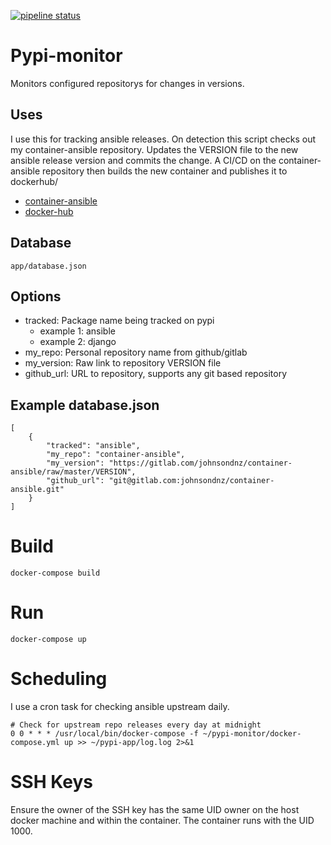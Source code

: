 [![pipeline status](https://gitlab.com/johnsondnz/pypi-monitor/badges/master/pipeline.svg)](https://gitlab.com/johnsondnz/pypi-monitor/commits/master)

# Pypi-monitor
Monitors configured repositorys for changes in versions.

## Uses
I use this for tracking ansible releases.  On detection this script checks out my container-ansible repository.  Updates the VERSION file to the new ansible release version and commits the change.  A CI/CD on the container-ansible repository then builds the new container and publishes it to dockerhub/

- [container-ansible](https://gitlab.com/johnsondnz/container-ansible)
- [docker-hub](https://hub.docker.com/r/johnsondnz/ansible)

## Database
`app/database.json`

## Options
- tracked: Package name being tracked on pypi
  - example 1: ansible
  - example 2: django
- my_repo: Personal repository name from github/gitlab
- my_version: Raw link to repository VERSION file
- github_url: URL to repository, supports any git based repository

## Example database.json
```
[
	{
		"tracked": "ansible",
		"my_repo": "container-ansible",
		"my_version": "https://gitlab.com/johnsondnz/container-ansible/raw/master/VERSION",
		"github_url": "git@gitlab.com:johnsondnz/container-ansible.git"
	}
]
```

# Build
`docker-compose build`

# Run
`docker-compose up`

# Scheduling
I use a cron task for checking ansible upstream daily.
```
# Check for upstream repo releases every day at midnight
0 0 * * * /usr/local/bin/docker-compose -f ~/pypi-monitor/docker-compose.yml up >> ~/pypi-app/log.log 2>&1
```

# SSH Keys
Ensure the owner of the SSH key has the same UID owner on the host docker machine and within the container.  The container runs with the UID 1000.
